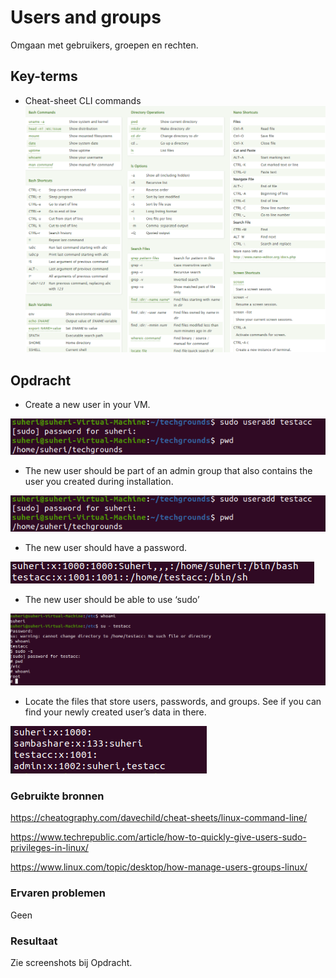 # Users and groups

Omgaan met gebruikers, groepen en rechten.

## Key-terms

- Cheat-sheet CLI commands
![screenshot Desktop](../00_includes/LNX/LNX02_00.png)

## Opdracht

- Create a new user in your VM.

![screenshot Desktop](../00_includes/LNX/LNX05_1.png)

- The new user should be part of an admin group that also contains the user you created during installation.

![screenshot Desktop](../00_includes/LNX/LNX05_1.png)

- The new user should have a password.

![screenshot Desktop](../00_includes/LNX/LNX05_2.png)

- The new user should be able to use ‘sudo’

![screenshot Desktop](../00_includes/LNX/LNX05_4.png)

- Locate the files that store users, passwords, and groups. See if you can find your newly created user’s data in there.

![screenshot Desktop](../00_includes/LNX/LNX05_3.png)

### Gebruikte bronnen

<https://cheatography.com/davechild/cheat-sheets/linux-command-line/>

<https://www.techrepublic.com/article/how-to-quickly-give-users-sudo-privileges-in-linux/>

<https://www.linux.com/topic/desktop/how-manage-users-groups-linux/>

### Ervaren problemen

Geen

### Resultaat

Zie screenshots bij Opdracht.
